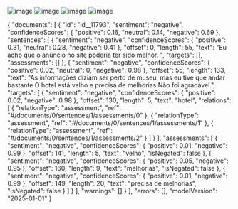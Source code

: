 ![image](https://github.com/user-attachments/assets/dfd27e8d-e542-465c-9395-3e96fb6d9c72)
![image](https://github.com/user-attachments/assets/45c1b73a-bf04-4085-acea-8a331b77b4c9)
![image](https://github.com/user-attachments/assets/e31bdaf6-238f-4d50-af8e-16c66b4ce13f)
![image](https://github.com/user-attachments/assets/95cbecaa-367f-4135-a623-22a9b34cc52e)

{
    "documents": [
        {
            "id": "id__11793",
            "sentiment": "negative",
            "confidenceScores": {
                "positive": 0.16,
                "neutral": 0.14,
                "negative": 0.69
            },
            "sentences": [
                {
                    "sentiment": "negative",
                    "confidenceScores": {
                        "positive": 0.31,
                        "neutral": 0.28,
                        "negative": 0.41
                    },
                    "offset": 0,
                    "length": 55,
                    "text": "Eu acho que o anúncio no site poderia ter sido melhor. ",
                    "targets": [],
                    "assessments": []
                },
                {
                    "sentiment": "negative",
                    "confidenceScores": {
                        "positive": 0.02,
                        "neutral": 0,
                        "negative": 0.98
                    },
                    "offset": 55,
                    "length": 133,
                    "text": "As informações diziam ser perto de museu, mas eu tive que andar bastante O hotel está velho e precisa de melhorias Não foi agradável.",
                    "targets": [
                        {
                            "sentiment": "negative",
                            "confidenceScores": {
                                "positive": 0.02,
                                "negative": 0.98
                            },
                            "offset": 130,
                            "length": 5,
                            "text": "hotel",
                            "relations": [
                                {
                                    "relationType": "assessment",
                                    "ref": "#/documents/0/sentences/1/assessments/0"
                                },
                                {
                                    "relationType": "assessment",
                                    "ref": "#/documents/0/sentences/1/assessments/1"
                                },
                                {
                                    "relationType": "assessment",
                                    "ref": "#/documents/0/sentences/1/assessments/2"
                                }
                            ]
                        }
                    ],
                    "assessments": [
                        {
                            "sentiment": "negative",
                            "confidenceScores": {
                                "positive": 0.01,
                                "negative": 0.99
                            },
                            "offset": 141,
                            "length": 5,
                            "text": "velho",
                            "isNegated": false
                        },
                        {
                            "sentiment": "negative",
                            "confidenceScores": {
                                "positive": 0.05,
                                "negative": 0.95
                            },
                            "offset": 160,
                            "length": 9,
                            "text": "melhorias",
                            "isNegated": false
                        },
                        {
                            "sentiment": "negative",
                            "confidenceScores": {
                                "positive": 0.01,
                                "negative": 0.99
                            },
                            "offset": 149,
                            "length": 20,
                            "text": "precisa de melhorias",
                            "isNegated": false
                        }
                    ]
                }
            ],
            "warnings": []
        }
    ],
    "errors": [],
    "modelVersion": "2025-01-01"
}

